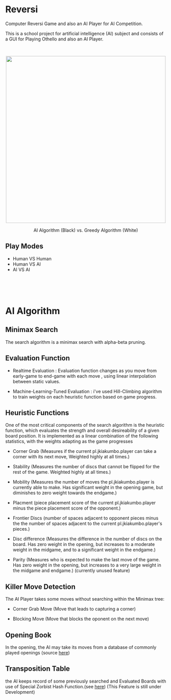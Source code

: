 # Reversi

<p>Computer Reversi Game and also an AI Player for AI Competition.</p>
<p>This is a school project for artificial intelligence (AI) subject and consists of a GUI for Playing Othello and also an AI Player.</p>

<br/>
<p align="center">
  <img width="500" height="522" src="/../master/doc/vs_greedy.gif?raw=true"/>
  
  <p align="center">AI Algorithm (Black) vs. Greedy Algorithm (White)</p>
</p>

Play Modes
----------
* Human VS Human
* Human VS AI
* AI VS AI


<br/>
<br/>
<br/>

# AI Algorithm


Minimax Search
--------------
The search algorithm is a minimax search with alpha-beta pruning.


Evaluation Function
-------------------
* Realtime Evaluation : Evaluation function changes as you move from early-game to end-game with each move , using linear interpolation between static values.

* Machine-Learning-Tuned Evaluation : i've used Hill-Climbing algorithm to train weights on each heuristic function based on game progress.


Heuristic Functions
-------------------
One of the most critical components of the search algorithm is the heuristic function, which evaluates the strength and overall desireability of a given board position. It is implemented as a linear combination of the following statistics, with the weights adapting as the game progresses

* Corner Grab (Measures if the current pl.jkiakumbo.player can take a corner with its next move, Weighted highly at all times.)

* Stability (Measures the number of discs that cannot be flipped for the rest of the game. Weighted highly at all times.)

* Mobility (Measures the number of moves the pl.jkiakumbo.player is currently able to make. Has significant weight in the opening game, but diminishes to zero weight towards the endgame.)

* Placment (piece placement score of the current pl.jkiakumbo.player minus the piece placement score of the opponent.)

* Frontier Discs (number of spaces adjacent to opponent pieces minus the the number of spaces adjacent to the current pl.jkiakumbo.player's pieces.)

* Disc difference (Measures the difference in the number of discs on the board. Has zero weight in the opening, but increases to a moderate weight in the midgame, and to a significant weight in the endgame.)

* Parity (Measures who is expected to make the last move of the game. Has zero weight in the opening, but increases to a very large weight in the midgame and endgame.) (currently unused feature)


Killer Move Detection
---------------------
The AI Player takes some moves without searching within the Minimax tree:

* Corner Grab Move (Move that leads to capturing a corner)

* Blocking Move (Move that blocks the oponent on the next move)


Opening Book
------------
In the opening, the AI may take its moves from a database of commonly
played openings (source [here](http://www.samsoft.org.uk/reversi/openings.htm))


Transposition Table
-------------------
the AI keeps record of some previously searched and Evaluated Boards with use of Special Zorbist Hash Function.(see [here](https://en.wikipedia.org/wiki/Zobrist_hashing))
(This Feature is still under Development)
